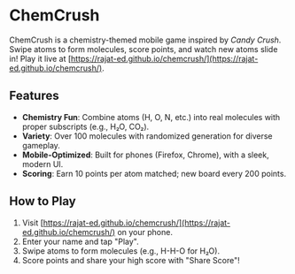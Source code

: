 # ChemCrush

ChemCrush is a chemistry-themed mobile game inspired by *Candy Crush*. Swipe atoms to form molecules, score points, and watch new atoms slide in! Play it live at [https://rajat-ed.github.io/chemcrush/](https://rajat-ed.github.io/chemcrush/).

## Features

- **Chemistry Fun**: Combine atoms (H, O, N, etc.) into real molecules with proper subscripts (e.g., H₂O, CO₂).
- **Variety**: Over 100 molecules with randomized generation for diverse gameplay.
- **Mobile-Optimized**: Built for phones (Firefox, Chrome), with a sleek, modern UI.
- **Scoring**: Earn 10 points per atom matched; new board every 200 points.

## How to Play

1. Visit [https://rajat-ed.github.io/chemcrush/](https://rajat-ed.github.io/chemcrush/) on your phone.
2. Enter your name and tap "Play".
3. Swipe atoms to form molecules (e.g., H-H-O for H₂O).
4. Score points and share your high score with "Share Score"!
